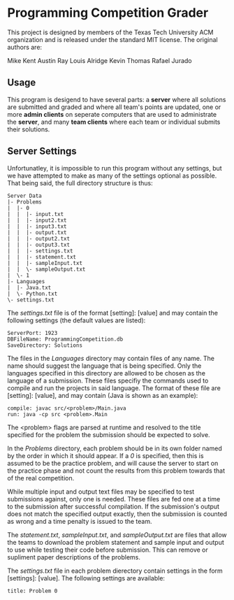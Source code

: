 Programming Competition Grader
==============================

This project is designed by members of the Texas Tech University ACM
organization and is released under the standard MIT license. The original
authors are:

Mike Kent
Austin Ray
Louis Alridge
Kevin Thomas
Rafael Jurado

Usage
-----

This program is desigend to have several parts: a **server** where all
solutions are submitted and graded and where all team's points are updated,
one or more **admin clients** on seperate computers that are used to
administrate the **server**, and many **team clients** where each team or
individual submits their solutions.

Server Settings
---------------

Unfortunatley, it is impossible to run this program without any settings,
but we have attempted to make as many of the settings optional as possible.
That being said, the full directory structure is thus:

    Server Data
    |- Problems
    |  |- 0
    |  |  |- input.txt
    |  |  |- input2.txt
    |  |  |- input3.txt
    |  |  |- output.txt
    |  |  |- output2.txt
    |  |  |- output3.txt
    |  |  |- settings.txt
    |  |  |- statement.txt
    |  |  |- sampleInput.txt
    |  |  \- sampleOutput.txt
    |  \- 1
    |- Languages
    |  |- Java.txt
    |  \- Python.txt
    \- settings.txt

The *settings.txt* file is of the format \[setting\]: \[value\] and may
contain the following settings (the default values are listed):

    ServerPort: 1923
    DBFileName: ProgrammingCompetition.db
    SaveDirectory: Solutions

The files in the *Languages* directory may contain files of any name. The
name should suggest the language that is being specified. Only the
languages specified in this directory are allowed to be chosen as the
language of a submission. These files specifiy the commands used to compile
and run the projects in said language. The format of these file are
[setting]: [value], and may contain (Java is shown as an example):

    compile: javac src/<problem>/Main.java
    run: java -cp src <problem>.Main

The \<problem\> flags are parsed at runtime and resolved to the title
specified for the problem the submission should be expected to solve.

In the *Problems* directory, each problem should be in its own folder
named by the order in which it should appear. If a *0* is specified, then
this is assumed to be the practice problem, and will cause the server to
start on the practice phase and not count the results from this problem
towards that of the real competition.

While multiple input and output text files may be specified to test
submissions against, only one is needed. These files are fed one at a time
to the submission after successful compilation. If the submission's output
does not match the specified output exactly, then the submission is counted
as wrong and a time penalty is issued to the team.

The *statement.txt*, *sampleInput.txt*, and *sampleOutput.txt* are
files that allow the teams to download the problem statement and sample
input and output to use while testing their code before submission. This
can remove or supliment paper descriptions of the problems.

The *settings.txt* file in each problem dierectory contain settings in the
form \[settings\]: \[value\]. The following settings are available:

    title: Problem 0